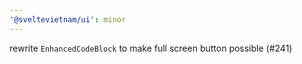 ```yaml
---
'@sveltevietnam/ui': minor
---
```


rewrite `EnhancedCodeBlock` to make full screen button possible (#241)
